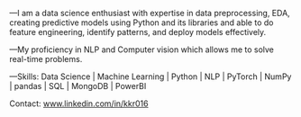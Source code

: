 —I am a data science enthusiast with expertise in data preprocessing, EDA, creating predictive models using Python and its libraries and able to do feature engineering, identify patterns, and deploy models effectively. 

—My proficiency in NLP and Computer vision which allows me to solve real-time problems.

—Skills: Data Science | Machine Learning | Python | NLP | PyTorch | NumPy | pandas | SQL | MongoDB | PowerBI

Contact: www.linkedin.com/in/kkr016
